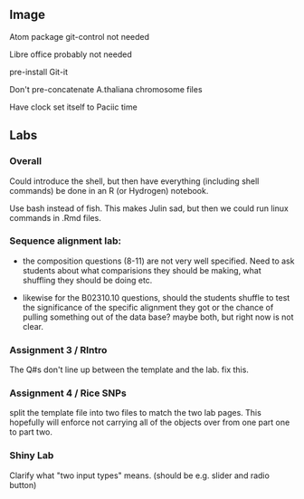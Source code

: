 ## Image

Atom package git-control not needed

Libre office probably not needed

pre-install Git-it

Don't pre-concatenate A.thaliana chromosome files

Have clock set itself to Paciic time

## Labs

### Overall

Could introduce the shell, but then have everything (including shell commands) be done in an R (or Hydrogen) notebook.

Use bash instead of fish.  This makes Julin sad, but then we could run linux commands in .Rmd files.

### Sequence alignment lab:

* the composition questions (8-11) are not very well specified.  Need to ask students about what comparisions they should be making, what shuffling they should be doing etc.

* likewise for the B02310.10 questions, should the students shuffle to test the significance of the specific alignment they got or the chance of pulling something out of the data base?  maybe both, but right now is not clear.

### Assignment 3 / RIntro

The Q#s don't line up between the template and the lab.  fix this.

### Assignment 4 / Rice SNPs

split the template file into two files to match the two lab pages.  This hopefully will enforce not carrying all of the objects over from one part one to part two.

### Shiny Lab

Clarify what "two input types" means.  (should be e.g. slider and radio button)
